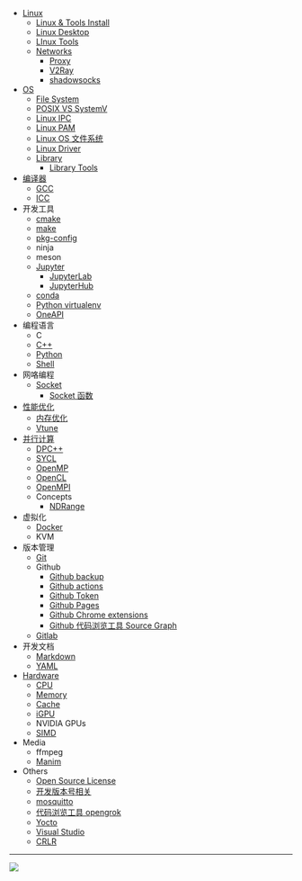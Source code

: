 - [Linux](/Linux)
  - [Linux & Tools Install](/Install)
  - [Linux Desktop](/Linux_Desktop)
  - [LInux Tools](/Tools)
  - [Networks](/Networks)
    - [Proxy](/Proxy)
    - [V2Ray](/V2Ray)
    - [shadowsocks](/Ubuntu_shadowsocks)
- [OS](/OS)
  - [File System](/OS_File_System)
  - [POSIX VS SystemV](/POSIX_VS_SystemV)
  - [Linux IPC](/Linux_IPC)
  - [Linux PAM](/Linux_PAM)
  - [Linux OS 文件系统](/Linux_OS_FS_Arch)
  - [Linux Driver](/Linux_Driver)
  - [Library](/Library)
    - [Library Tools](/Library_Tools)
- [编译器](/Compiler)
  - [GCC](/GCC)
  - [ICC](/Intel_Compiler)
- 开发工具
  - [cmake](/cmake)
  - [make](/Make)
  - [pkg-config](/pkg_config)
  - ninja
  - meson
  - [Jupyter](/Jupyter)
    - [JupyterLab](/JupyterLab)
    - [JupyterHub](/JupyterHub)
  - [conda](/conda)
  - [Python virtualenv](/Python_virtualenv)
  - [OneAPI](/OneAPI)
- 编程语言
  - C
  - [C++](/CPP)
  - [Python](/Python)
  - [Shell](/Shell)
- 网咯编程
  - [Socket](/Socket)
    - [Socket 函数](/Socket_Function)
- [性能优化](/Performance_Optimization)
  - [内存优化](/Memory_Optimizations)
  - [Vtune](/Vtune)
- [并行计算](/并行计算)
  - [DPC++](/DPCPP)
  - [SYCL](/SYCL)
  - [OpenMP](/OpenMP)
  - [OpenCL](/OpenCL)
  - [OpenMPI](/OpenMPI)
  - Concepts
    - [NDRange](/NDRange)
- 虚拟化
  - [Docker](/Docker)
  - KVM
- 版本管理
  - [Git](/Git)
  - Github
    - [Github backup](/Github_backup)
    - [Github actions](/Github_actions)
    - [Github Token](/Github_Token)
    - [Github Pages](/Github_Pages)
    - [Github Chrome extensions](/Github_Chrome_extensions)
    - [Github 代码浏览工具 Source Graph](/Sourcegraph)
  - [Gitlab](/Gitlab)
- 开发文档
  - [Markdown](/Markdown)
  - [YAML](/YAML)
- [Hardware](/Hardware)
  - [CPU](/CPU)
  - [Memory](/Memory)
  - [Cache](/Cache)
  - [iGPU](/iGPU)
  - NVIDIA GPUs
  - [SIMD](/SIMD)
- Media
  - ffmpeg
  - [Manim](/manim)
- Others
  - [Open Source License](/Open_Source_License)
  - [开发版本号相关](/Version)
  - [mosquitto](/mosquitto)
  - [代码浏览工具 opengrok](/Tools_opengrok)
  - [Yocto](/Yocto)
  - [Visual Studio](/Visual_Studio)
  - [CRLR](/CRLF)


---

[![](https://img.shields.io/badge/%2B-Edit%20Sidebar-brightgreen)](https://github.com/junxnone/techwiki/issues/1)
